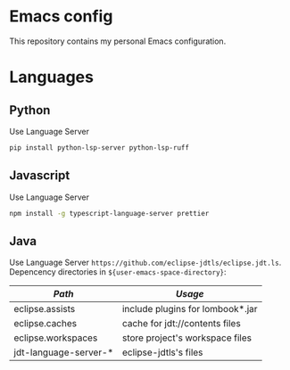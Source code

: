 Emacs config
===========================

This repository contains my personal Emacs configuration.

# Languages

## Python

Use Language Server

```bash
pip install python-lsp-server python-lsp-ruff
```

## Javascript

Use Language Server

```bash
npm install -g typescript-language-server prettier
```

## Java

Use Language Server ```https://github.com/eclipse-jdtls/eclipse.jdt.ls```.  
Depencency directories in ```${user-emacs-space-directory}```:

| *Path*                | *Usage*                          |
|-----------------------|----------------------------------|
| eclipse.assists       | include plugins for lombook*.jar |
| eclipse.caches        | cache for jdt://contents files   |
| eclipse.workspaces    | store project's workspace files  |
| jdt-language-server-* | eclipse-jdtls's files            |
